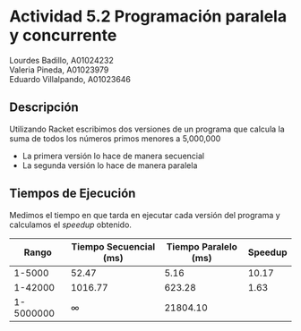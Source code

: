# Actividad 5.2 Programación paralela y concurrente

Lourdes Badillo, A01024232 <br>
Valeria Pineda, A01023979 <br>
Eduardo Villalpando, A01023646 <br>

## Descripción 

Utilizando Racket escribimos dos versiones de un programa que calcula la suma de todos los números primos menores a 5,000,000
- La primera versión lo hace de manera secuencial 
- La segunda versión lo hace de manera paralela

## Tiempos de Ejecución 
Medimos el tiempo en que tarda en ejecutar cada versión del programa y calculamos el *speedup* obtenido. 

| Rango     | Tiempo  Secuencial (ms) | Tiempo  Paralelo (ms) | Speedup |
|-----------|-------------------------|-----------------------|---------|
| 1-5000    | 52.47                   | 5.16                  | 10.17   |
| 1-42000   | 1016.77                 | 623.28                | 1.63    |
| 1-5000000 | ∞                       | 21804.10              |         |